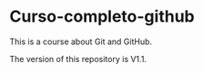 # Curso-completo-github

This is a course about Git and GitHub.

The version of this repository is V1.1.
